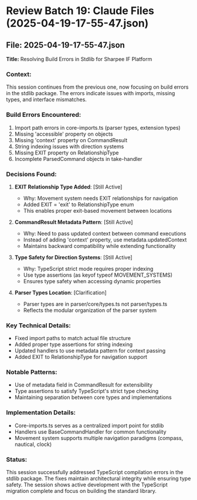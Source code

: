 # Review Batch 19: Claude Files (2025-04-19-17-55-47.json)

## File: 2025-04-19-17-55-47.json
**Title:** Resolving Build Errors in Stdlib for Sharpee IF Platform

### Context:
This session continues from the previous one, now focusing on build errors in the stdlib package. The errors indicate issues with imports, missing types, and interface mismatches.

### Build Errors Encountered:
1. Import path errors in core-imports.ts (parser types, extension types)
2. Missing 'accessible' property on objects
3. Missing 'context' property on CommandResult
4. String indexing issues with direction systems
5. Missing EXIT property on RelationshipType
6. Incomplete ParsedCommand objects in take-handler

### Decisions Found:

1. **EXIT Relationship Type Added**: [Still Active]
   - Why: Movement system needs EXIT relationships for navigation
   - Added EXIT = 'exit' to RelationshipType enum
   - This enables proper exit-based movement between locations

2. **CommandResult Metadata Pattern**: [Still Active]
   - Why: Need to pass updated context between command executions
   - Instead of adding 'context' property, use metadata.updatedContext
   - Maintains backward compatibility while extending functionality

3. **Type Safety for Direction Systems**: [Still Active]
   - Why: TypeScript strict mode requires proper indexing
   - Use type assertions (as keyof typeof MOVEMENT_SYSTEMS)
   - Ensures type safety when accessing dynamic properties

4. **Parser Types Location**: [Clarification]
   - Parser types are in parser/core/types.ts not parser/types.ts
   - Reflects the modular organization of the parser system

### Key Technical Details:
- Fixed import paths to match actual file structure
- Added proper type assertions for string indexing
- Updated handlers to use metadata pattern for context passing
- Added EXIT to RelationshipType for navigation support

### Notable Patterns:
- Use of metadata field in CommandResult for extensibility
- Type assertions to satisfy TypeScript's strict type checking
- Maintaining separation between core types and implementations

### Implementation Details:
- Core-imports.ts serves as a centralized import point for stdlib
- Handlers use BaseCommandHandler for common functionality
- Movement system supports multiple navigation paradigms (compass, nautical, clock)

### Status:
This session successfully addressed TypeScript compilation errors in the stdlib package. The fixes maintain architectural integrity while ensuring type safety. The session shows active development with the TypeScript migration complete and focus on building the standard library.